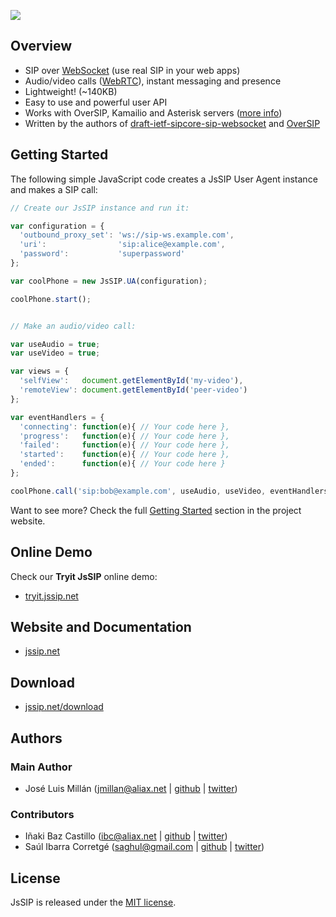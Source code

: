 <a href="http://jssip.net"><img src="http://jssip.net/images/jssip-banner.png"/></a>

## Overview

* SIP over [WebSocket](http://jssip.net/documentation/misc/sip_websocket/) (use real SIP in your web apps)
* Audio/video calls ([WebRTC](http://jssip.net/documentation/misc/webrtc)), instant messaging and presence
* Lightweight! (~140KB)
* Easy to use and powerful user API
* Works with OverSIP, Kamailio and Asterisk servers ([more info](http://jssip.net/documentation/misc/interoperability))
* Written by the authors of [draft-ietf-sipcore-sip-websocket](http://tools.ietf.org/html/draft-ietf-sipcore-sip-websocket) and [OverSIP](http://www.oversip.net)


## Getting Started

The following simple JavaScript code creates a JsSIP User Agent instance and makes a SIP call:

```javascript
// Create our JsSIP instance and run it:

var configuration = {
  'outbound_proxy_set': 'ws://sip-ws.example.com',
  'uri':                'sip:alice@example.com',
  'password':           'superpassword'
};

var coolPhone = new JsSIP.UA(configuration);

coolPhone.start();


// Make an audio/video call:

var useAudio = true;
var useVideo = true;

var views = {
  'selfView':   document.getElementById('my-video'),
  'remoteView': document.getElementById('peer-video')
};

var eventHandlers = {
  'connecting': function(e){ // Your code here },
  'progress':   function(e){ // Your code here },
  'failed':     function(e){ // Your code here },
  'started':    function(e){ // Your code here },
  'ended':      function(e){ // Your code here }
};

coolPhone.call('sip:bob@example.com', useAudio, useVideo, eventHandlers, views);
```

Want to see more? Check the full [Getting Started](http://jssip.net/documentation/0.2.x/getting_started/) section in the project website.


## Online Demo

Check our **Tryit JsSIP** online demo:

* [tryit.jssip.net](http://tryit.jssip.net)


## Website and Documentation

* [jssip.net](http://jssip.net/)


## Download

* [jssip.net/download](http://jssip.net/download/)


## Authors

### Main Author

* José Luis Millán (<jmillan@aliax.net> | [github](https://github.com/jmillan) | [twitter](https://twitter.com/jomivi))

### Contributors

* Iñaki Baz Castillo (<ibc@aliax.net> | [github](https://github.com/ibc) | [twitter](https://twitter.com/ibc_tw))
* Saúl Ibarra Corretgé (<saghul@gmail.com> | [github](https://github.com/saghul) | [twitter](https://twitter.com/saghul))


## License

JsSIP is released under the [MIT license](http://jssip.net/license).
